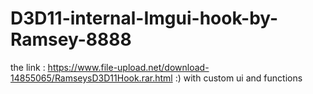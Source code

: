 # D3D11-internal-Imgui-hook-by-Ramsey-8888
the link : https://www.file-upload.net/download-14855065/RamseysD3D11Hook.rar.html :) with custom ui and functions

